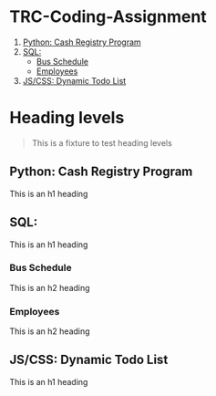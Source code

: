 # TRC-Coding-Assignment

1. [Python: Cash Registry Program](#Python:-Cash-Registry-Program)
2. [SQL:](#SQL:)
    * [Bus Schedule](#Bus-Schedule)
    * [Employees](#Employees)
3. [JS/CSS: Dynamic Todo List](#JS/CSS:-Dynamic-Todo-List)


# Heading levels

> This is a fixture to test heading levels

<!-- toc -->

## Python: Cash Registry Program

This is an h1 heading


## SQL:

This is an h1 heading

### Bus Schedule

This is an h2 heading

### Employees

This is an h2 heading


## JS/CSS: Dynamic Todo List

This is an h1 heading



